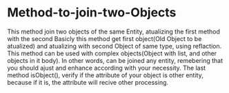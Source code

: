 # Method-to-join-two-Objects
This method join two objects of the same Entity, atualizing the first method with the second
Basicly this method get first object(Old Object to be atualized) and atualizing with second Object of same type, using reflaction.
This method can be used with complex objects(Object with list, and other objects in it body).
In other words, can be joined any entity, remebering that you should ajust and enhance according with your necessity. 
The last method isObject(), verify if the attribute of your object is other entity, because if it is, the attribute will recive other processing.
